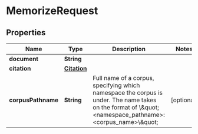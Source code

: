

# MemorizeRequest


## Properties

| Name | Type | Description | Notes |
|------------ | ------------- | ------------- | -------------|
|**document** | **String** |  |  |
|**citation** | [**Citation**](Citation.md) |  |  |
|**corpusPathname** | **String** | Full name of a corpus, specifying which namespace the corpus is under.  The name takes on the format of \\\&quot;&lt;namespace_pathname&gt;:&lt;corpus_name&gt;\\\&quot; |  [optional] |



